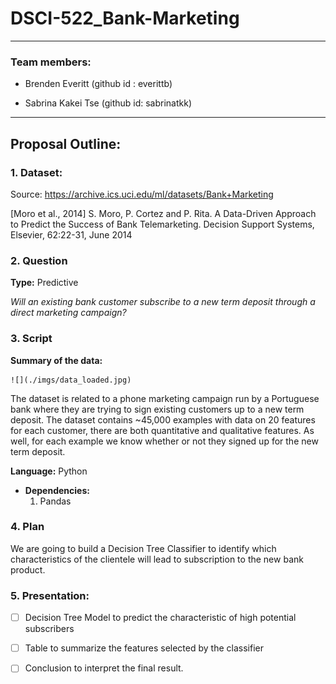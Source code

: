 # DSCI-522_Bank-Marketing
----------------------------------
### Team members:

* Brenden Everitt (github id : everittb)

* Sabrina Kakei Tse (github id: sabrinatkk)

--------------------------------------------------
## Proposal Outline:

### 1. Dataset:

Source: https://archive.ics.uci.edu/ml/datasets/Bank+Marketing

[Moro et al., 2014] S. Moro, P. Cortez and P. Rita. A Data-Driven Approach to Predict the Success of Bank Telemarketing. Decision Support Systems, Elsevier, 62:22-31, June 2014

### 2. Question
**Type:** Predictive

_Will an existing bank customer subscribe to a new term deposit through a direct marketing campaign?_

### 3. Script

**Summary of the data:**

    ![](./imgs/data_loaded.jpg)  

The dataset is related to a phone marketing campaign run by a Portuguese bank where they are trying to sign existing customers up to a new term deposit. The dataset contains ~45,000 examples with data on 20 features for each customer, there are both quantitative and qualitative features. As well, for each example we know whether or not they signed up for the new term deposit.  

**Language:** Python
  - **Dependencies:**
    1. Pandas

### 4. Plan

We are going to build a Decision Tree Classifier to identify which characteristics of the clientele will lead to subscription to the new bank product.

### 5. Presentation:

- [ ] Decision Tree Model to predict the characteristic of high potential subscribers

- [ ] Table to summarize the features selected by the classifier

- [ ] Conclusion to interpret the final result.
